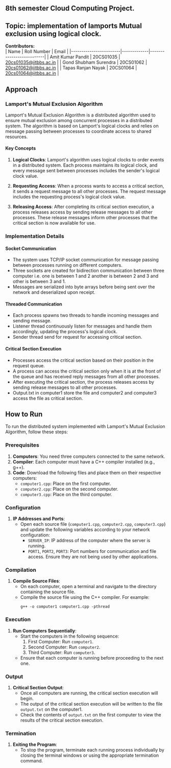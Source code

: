 ## 8th semester Cloud Computing Project. <br>
## Topic: implementation of lamports Mutual exclusion using logical clock. <br>
**Contributors:** <br>
| Name                   | Roll Number | Email                    |
|------------------------|-------------|--------------------------|
| Amit Kumar Pandit      | 20CS01035   | 20cs01035@iitbbs.ac.in  |
| Gond Shubham Surendra | 20CS01062   | 20cs01062@iitbbs.ac.in  |
| Tapas Ranjan Nayak    | 20CS01064   | 20cs01064@iitbbs.ac.in  |

## Approach

### Lamport's Mutual Exclusion Algorithm

Lamport's Mutual Exclusion Algorithm is a distributed algorithm used to ensure mutual exclusion among concurrent processes in a distributed system. The algorithm is based on Lamport's logical clocks and relies on message passing between processes to coordinate access to shared resources.

#### Key Concepts

1. **Logical Clocks**: Lamport's algorithm uses logical clocks to order events in a distributed system. Each process maintains its logical clock, and every message sent between processes includes the sender's logical clock value.

2. **Requesting Access**: When a process wants to access a critical section, it sends a request message to all other processes. The request message includes the requesting process's logical clock value.

3. **Releasing Access**: After completing its critical section execution, a process releases access by sending release messages to all other processes. These release messages inform other processes that the critical section is now available for use.

### Implementation Details

#### Socket Communication

- The system uses TCP/IP socket communication for message passing between processes running on different computers.
- Three sockets are created for bidirection communication between three computer i.e. one is between 1 and 2 another is between 2 and 3 and other is between 3 and 1.
- Messages are serialized into byte arrays before being sent over the network and deserialized upon receipt.

#### Threaded Communication

- Each process spawns two threads to handle incoming messages and sending message.
- Listener thread continuously listen for messages and handle them accordingly, updating the process's logical clock.
- Sender thread send for request for accessing critical section.

#### Critical Section Execution

- Processes access the critical section based on their position in the request queue.
- A process can access the critical section only when it is at the front of the queue and has received reply messages from all other processes.
- After executing the critical section, the process releases access by sending release messages to all other processes.
- Output.txt in computer1 store the file and computer2 and computer3 access the file as critical section.

## How to Run

To run the distributed system implemented with Lamport's Mutual Exclusion Algorithm, follow these steps:

### Prerequisites

1. **Computers**: You need three computers connected to the same network.
2. **Compiler**: Each computer must have a C++ compiler installed (e.g., g++).
3. **Code**: Download the following files and place them on their respective computers:
    - `computer1.cpp`: Place on the first computer.
    - `computer2.cpp`: Place on the second computer.
    - `computer3.cpp`: Place on the third computer.

### Configuration

1. **IP Addresses and Ports**:
    - Open each source file (`computer1.cpp`, `computer2.cpp`, `computer3.cpp`) and update the following variables according to your network configuration:
        - `SERVER_IP`: IP address of the computer where the server is running.
        - `PORT1`, `PORT2`, `PORT3`: Port numbers for communication and file access. Ensure they are not being used by other applications.

### Compilation

1. **Compile Source Files**:
    - On each computer, open a terminal and navigate to the directory containing the source file.
    - Compile the source file using the C++ compiler. For example:
        ```
        g++ -o computer1 computer1.cpp -pthread
        ```

### Execution

1. **Run Computers Sequentially**:
    - Start the computers in the following sequence:
        1. First Computer: Run `computer1`.
        2. Second Computer: Run `computer2`.
        3. Third Computer: Run `computer3`.
    - Ensure that each computer is running before proceeding to the next one.

### Output

1. **Critical Section Output**:
    - Once all computers are running, the critical section execution will begin.
    - The output of the critical section execution will be written to the file `output.txt` on the computer1.
    - Check the contents of `output.txt` on the first computer to view the results of the critical section execution.

### Termination

1. **Exiting the Program**:
    - To stop the program, terminate each running process individually by closing the terminal windows or using the appropriate termination command.



